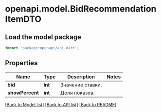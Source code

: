 # openapi.model.BidRecommendationItemDTO

## Load the model package
```dart
import 'package:openapi/api.dart';
```

## Properties
Name | Type | Description | Notes
------------ | ------------- | ------------- | -------------
**bid** | **int** | Значение ставки. | 
**showPercent** | **int** | Доля показов.  | 

[[Back to Model list]](../README.md#documentation-for-models) [[Back to API list]](../README.md#documentation-for-api-endpoints) [[Back to README]](../README.md)


